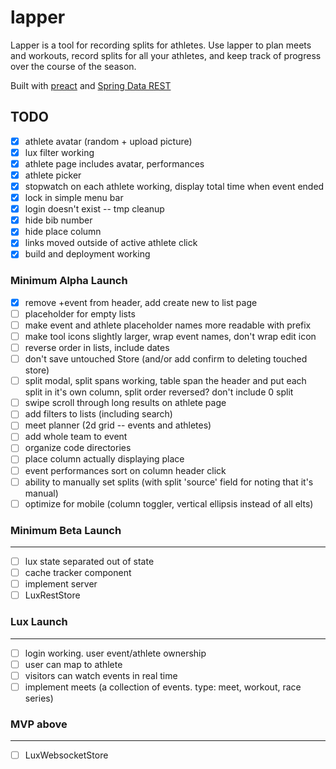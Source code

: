 # lapper

Lapper is a tool for recording splits for athletes.
Use lapper to plan meets and workouts, record splits for all your athletes,
and keep track of progress over the course of the season.

Built with [preact](https://preactjs.com/) and [Spring Data REST](https://projects.spring.io/spring-data-rest/)

## TODO

- [x] athlete avatar (random + upload picture)
- [x] lux filter working
- [x] athlete page includes avatar, performances
- [x] athlete picker
- [x] stopwatch on each athlete working, display total time when event ended
- [x] lock in simple menu bar
- [x] login doesn't exist -- tmp cleanup
- [x] hide bib number
- [x] hide place column
- [x] links moved outside of active athlete click
- [x] build and deployment working

### Minimum Alpha Launch

- [x] remove +event from header, add create new to list page
- [ ] placeholder for empty lists
- [ ] make event and athlete placeholder names more readable with prefix
- [ ] make tool icons slightly larger, wrap event names, don't wrap edit icon
- [ ] reverse order in lists, include dates
- [ ] don't save untouched Store (and/or add confirm to deleting touched store)
- [ ] split modal, split spans working, table span the header and put each split in it's own column, split order reversed? don't include 0 split
- [ ] swipe scroll through long results on athlete page
- [ ] add filters to lists (including search)
- [ ] meet planner (2d grid -- events and athletes)
- [ ] add whole team to event
- [ ] organize code directories
- [ ] place column actually displaying place
- [ ] event performances sort on column header click
- [ ] ability to manually set splits (with split 'source' field for noting that it's manual)
- [ ] optimize for mobile (column toggler, vertical ellipsis instead of all elts)

### Minimum Beta Launch
---

- [ ] lux state separated out of state
- [ ] cache tracker component
- [ ] implement server
- [ ] LuxRestStore

### Lux Launch
---

- [ ] login working. user event/athlete ownership
- [ ] user can map to athlete
- [ ] visitors can watch events in real time
- [ ] implement meets (a collection of events. type: meet, workout, race series)

### MVP above
---

- [ ] LuxWebsocketStore
